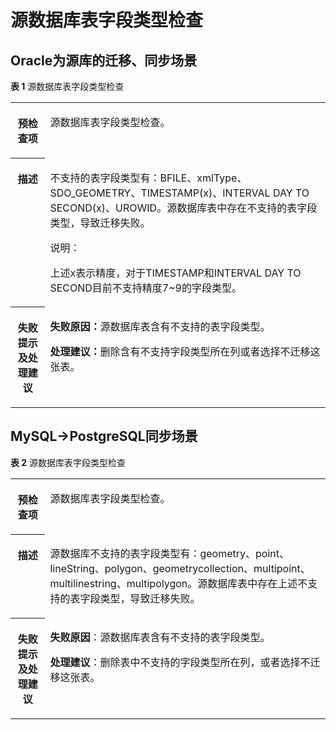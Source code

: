 # 源数据库表字段类型检查<a name="drs_11_0074"></a>

## Oracle为源库的迁移、同步场景<a name="section19771339133910"></a>

**表 1**  源数据库表字段类型检查

<a name="table139777399395"></a>
<table><tbody><tr id="row8978143973918"><th class="firstcol" valign="top" width="11%" id="mcps1.2.3.1.1"><p id="p209781739113913"><a name="p209781739113913"></a><a name="p209781739113913"></a><strong id="b1797818392393"><a name="b1797818392393"></a><a name="b1797818392393"></a>预检查项</strong></p>
</th>
<td class="cellrowborder" valign="top" width="89%" headers="mcps1.2.3.1.1 "><p id="p149781339113910"><a name="p149781339113910"></a><a name="p149781339113910"></a>源数据库表字段类型检查。</p>
</td>
</tr>
<tr id="row19978153912396"><th class="firstcol" valign="top" width="11%" id="mcps1.2.3.2.1"><p id="p159781539123919"><a name="p159781539123919"></a><a name="p159781539123919"></a><strong id="b13978939143912"><a name="b13978939143912"></a><a name="b13978939143912"></a>描述</strong></p>
</th>
<td class="cellrowborder" valign="top" width="89%" headers="mcps1.2.3.2.1 "><p id="p10978153913398"><a name="p10978153913398"></a><a name="p10978153913398"></a>不支持的表字段类型有：BFILE、xmlType、SDO_GEOMETRY、TIMESTAMP(x)、INTERVAL DAY TO SECOND(x)、UROWID。源数据库表中存在不支持的表字段类型，导致迁移失败。</p>
<div class="note" id="note2978939123914"><a name="note2978939123914"></a><a name="note2978939123914"></a><span class="notetitle"> 说明： </span><div class="notebody"><p id="p597813395396"><a name="p597813395396"></a><a name="p597813395396"></a>上述x表示精度，对于TIMESTAMP和INTERVAL DAY TO SECOND目前不支持精度7~9的字段类型。</p>
</div></div>
</td>
</tr>
<tr id="row18978739203915"><th class="firstcol" valign="top" width="11%" id="mcps1.2.3.3.1"><p id="p1497810397395"><a name="p1497810397395"></a><a name="p1497810397395"></a><strong id="b397843918396"><a name="b397843918396"></a><a name="b397843918396"></a>失败提示及<strong id="b19785398391"><a name="b19785398391"></a><a name="b19785398391"></a>处理建议</strong></strong></p>
</th>
<td class="cellrowborder" valign="top" width="89%" headers="mcps1.2.3.3.1 "><p id="p1797943914398"><a name="p1797943914398"></a><a name="p1797943914398"></a><strong id="b189799394399"><a name="b189799394399"></a><a name="b189799394399"></a>失败原因：</strong>源数据库表含有不支持的表字段类型。</p>
<p id="p29791639103912"><a name="p29791639103912"></a><a name="p29791639103912"></a><strong id="b13979173914394"><a name="b13979173914394"></a><a name="b13979173914394"></a>处理建议：</strong>删除含有不支持字段类型所在列或者选择不迁移这张表。</p>
</td>
</tr>
</tbody>
</table>

## MySQL-\>PostgreSQL同步场景<a name="section112761325755"></a>

**表 2**  源数据库表字段类型检查

<a name="table1286312219628"></a>
<table><tbody><tr id="row1333815319628"><th class="firstcol" valign="top" width="11%" id="mcps1.2.3.1.1"><p id="p16418526191940"><a name="p16418526191940"></a><a name="p16418526191940"></a><strong id="b13549013191940"><a name="b13549013191940"></a><a name="b13549013191940"></a>预检查项</strong></p>
</th>
<td class="cellrowborder" valign="top" width="89%" headers="mcps1.2.3.1.1 "><p id="p59157410191053"><a name="p59157410191053"></a><a name="p59157410191053"></a>源数据库表字段类型检查。</p>
</td>
</tr>
<tr id="row59198819628"><th class="firstcol" valign="top" width="11%" id="mcps1.2.3.2.1"><p id="p12227812191940"><a name="p12227812191940"></a><a name="p12227812191940"></a><strong id="b42941445191940"><a name="b42941445191940"></a><a name="b42941445191940"></a>描述</strong></p>
</th>
<td class="cellrowborder" valign="top" width="89%" headers="mcps1.2.3.2.1 "><p id="p2174934014558"><a name="p2174934014558"></a><a name="p2174934014558"></a>源数据库不支持的表字段类型有：geometry、point、lineString、polygon、geometrycollection、multipoint、multilinestring、multipolygon。源数据库表中存在上述不支持的表字段类型，导致迁移失败。</p>
</td>
</tr>
<tr id="row5971331319628"><th class="firstcol" valign="top" width="11%" id="mcps1.2.3.3.1"><p id="p31582987191940"><a name="p31582987191940"></a><a name="p31582987191940"></a><strong id="b15811431191940"><a name="b15811431191940"></a><a name="b15811431191940"></a>失败提示及<strong id="b117671048113514"><a name="b117671048113514"></a><a name="b117671048113514"></a>处理建议</strong></strong></p>
</th>
<td class="cellrowborder" valign="top" width="89%" headers="mcps1.2.3.3.1 "><p id="p94075262407"><a name="p94075262407"></a><a name="p94075262407"></a><strong id="b16301152075914"><a name="b16301152075914"></a><a name="b16301152075914"></a>失败原因</strong>：源数据库表含有不支持的表字段类型。</p>
<p id="p97203281380"><a name="p97203281380"></a><a name="p97203281380"></a><strong id="b17206281884"><a name="b17206281884"></a><a name="b17206281884"></a>处理建议</strong>：删除表中不支持的字段类型所在列，或者选择不迁移这张表。</p>
</td>
</tr>
</tbody>
</table>

